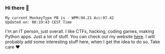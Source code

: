 ### Hi there 👋
<!-- PB START -->
```
My current MonkeyType PB is - WPM:94.21 Acc:97.42
Updated on: 00:19:43 CEST Time
```
<!-- PB END -->
I'm an IT person, just overall. I like CTFs, hacking, coding games, making Python apps. Just a lot of stuff.
You can check out my website [here](https://skill3472.github.io/).
I will probably add some interesting stuff here, when I get the idea to do so. Take care ❤️
